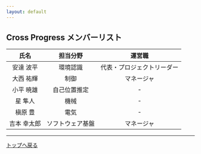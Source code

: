 ```yaml
---
layout: default
---
```


<link rel="shortcut icon" type="image/x-icon" href="/favicon.ico?">

## Cross Progress メンバーリスト

| 氏名 | 担当分野 | 運営職 |
| :---: | :---: | :---: |
| 安達 波平 | 環境認識 | 代表・プロジェクトリーダー |
| 大西 祐輝 | 制御 | マネージャ |
| 小平 暁雄 | 自己位置推定 | - |
| 星 隼人 | 機械 | - |
| 槇原 豊 | 電気 | - |
| 吉本 幸太郎 | ソフトウェア基盤 | マネージャ |

---

[トップへ戻る](./)
